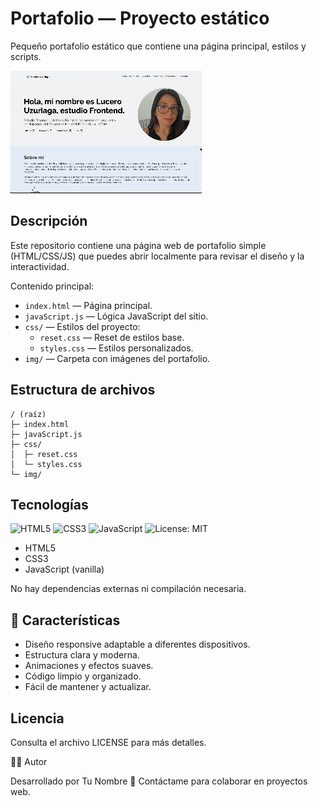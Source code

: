 # Portafolio — Proyecto estático

Pequeño portafolio estático que contiene una página principal, estilos y scripts.

![Vista previa del proyecto](./img/demo.gif)

## Descripción

Este repositorio contiene una página web de portafolio simple (HTML/CSS/JS) que puedes abrir localmente para revisar el diseño y la interactividad.

Contenido principal:
- `index.html` — Página principal.
- `javaScript.js` — Lógica JavaScript del sitio.
- `css/` — Estilos del proyecto:
  - `reset.css` — Reset de estilos base.
  - `styles.css` — Estilos personalizados.
- `img/` — Carpeta con imágenes del portafolio.

## Estructura de archivos

```
/ (raíz)
├─ index.html
├─ javaScript.js
├─ css/
│  ├─ reset.css
│  └─ styles.css
└─ img/
```

## Tecnologías


![HTML5](https://img.shields.io/badge/HTML5-E34F26?style=flat&logo=html5&logoColor=white)
![CSS3](https://img.shields.io/badge/CSS3-1572B6?style=flat&logo=css3&logoColor=white)
![JavaScript](https://img.shields.io/badge/JavaScript-F7DF1E?style=flat&logo=javascript&logoColor=black)
![License: MIT](https://img.shields.io/badge/License-MIT-green.svg)


- HTML5
- CSS3
- JavaScript (vanilla)

No hay dependencias externas ni compilación necesaria.

## 🚀 Características

- Diseño responsive adaptable a diferentes dispositivos.  
- Estructura clara y moderna.  
- Animaciones y efectos suaves.  
- Código limpio y organizado.  
- Fácil de mantener y actualizar.


## Licencia
Consulta el archivo LICENSE para más detalles.


🧑‍💻 Autor

Desarrollado por Tu Nombre
💌 Contáctame para colaborar en proyectos web.
